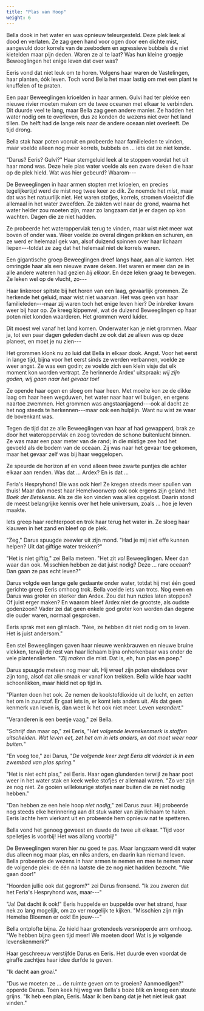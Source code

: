```yaml
---
title: "Plas van Hoop"
weight: 6
---
```


Bella dook in het water en was opnieuw teleurgesteld. Deze plek leek al dood en verlaten. Ze zag geen hand voor ogen door een dichte mist, aangevuld door korrels van de zeebodem en agressieve bubbels die niet kietelden maar pijn deden. Waren ze al te laat? Was hun kleine groepje Beweeglingen het enige leven dat over was?

Eeris vond dat niet leuk om te horen. Volgens haar waren de Vastelingen, haar planten, óók leven. Toch vond Bella het maar lastig om met een plant te knuffelen of te praten.

Een paar Beweeglingen krioelden in haar armen. Gulvi had ter plekke een nieuwe rivier moeten maken om de twee oceanen met elkaar te verbinden. Dit duurde veel te lang, maar Bella zag geen andere manier. Ze hadden het water nodig om te overleven, dus ze konden de wezens niet over het land tillen. De helft had de lange reis naar de andere oceaan niet overleeft. De tijd drong.

Bella stak haar poten vooruit en probeerde haar familieleden te vinden, maar voelde alleen nog meer korrels, bubbels en ... iets dat ze niet kende. 

"Darus? Eeris? Gulvi?" Haar stemgeluid leek al te stoppen voordat het uit haar mond was. Deze hele plas water voelde als een zware deken die haar op de plek hield. Wat was hier gebeurd? Waarom---

De Beweeglingen in haar armen stopten met krioelen, en precies tegelijkertijd werd de mist nog twee keer zo dik. Ze noemde het _mist_, maar dat was het natuurlijk niet. Het waren stofjes, korrels, stromen vloeistof die allemaal in het water zweefden. Ze zakten wel naar de grond, waarna het water helder zou moeten zijn, maar zo langzaam dat je er dagen op kon wachten. Dagen die ze niet hadden.

Ze probeerde het wateroppervlak terug te vinden, maar wist niet meer wat boven of onder was. Weer voelde ze overal dingen prikken en schuren, en ze werd er helemaal gek van, alsof duizend spinnen over haar lichaam liepen---totdat ze zag dat het helemaal niet de korrels waren.

Een gigantische groep Beweeglingen dreef langs haar, aan alle kanten. Het omringde haar als een nieuwe zware deken. Het waren er meer dan ze in alle andere wateren had gezien _bij elkaar_. En deze leken graag te bewegen. Ze leken wel op de vlucht, zo---

Haar linkeroor spitste bij het horen van een laag, gevaarlijk grommen. Ze herkende het geluid, maar wist niet waarvan. Het was geen van haar familieleden---maar zij waren toch het enige leven hier? De inbreker kwam weer bij haar op. Ze kreeg kippenvel, wat de duizend Beweeglingen op haar poten niet konden waarderen. Het grommen werd luider.

Dit moest wel vanaf het land komen. Onderwater kan je niet grommen. Maar ja, tot een paar dagen geleden dacht ze ook dat ze alleen was op deze planeet, en moet je nu zien---

Het grommen klonk nu zo luid dat Bella in elkaar dook. Angst. Voor het eerst in lange tijd, bijna voor het eerst sinds ze werden verbannen, voelde ze weer angst. Ze was een godin; ze voelde zich een klein visje dat elk moment kon worden vertrapt. Ze herinnerde Ardex' uitspraak: _wij zijn goden, wij gaan naar het gevaar toe!_

Ze opende haar ogen en sloeg om haar heen. Met moeite kon ze de dikke laag om haar heen wegduwen, het water naar haar wil buigen, en ergens naartoe zwemmen. Het grommen was angstaanjagend---ook al dacht ze het nog steeds te herkennen---maar ook een hulplijn. Want nu wist ze waar de bovenkant was.

Tegen de tijd dat ze alle Beweeglingen van haar af had gewapperd, brak ze door het wateroppervlak en zoog tevreden de schone buitenlucht binnen. Ze was maar een paar meter van de rand; in die mistige zee had het gevoeld als de bodem van de oceaan. Zij was naar het gevaar toe gekomen, maar het gevaar zelf was bij haar weggelopen.

Ze speurde de horizon af en vond alleen twee zwarte puntjes die achter elkaar aan renden. Was dat ... Ardex? En is dat ...

Feria's Hespryhond! Die was ook hier! Ze kregen steeds meer spullen van thuis! Maar dan moest haar Hemelvoorwerp ook ook ergens zijn geland: het _Boek der Betekenis_. Als ze die kon vinden was alles opgelost. Daarin stond de meest belangrijke kennis over het hele universum, zoals ... hoe je leven maakte.

Iets greep haar rechterpoot en trok haar terug het water in. Ze sloeg haar klauwen in het zand en bleef op de plek. 

"Zeg," Darus spuugde zeewier uit zijn mond. "Had je mij niet effe kunnen helpen? Uit dat giftige water trekken?"

"Het is niet giftig," zei Bella meteen. "Het zit _vol_ Beweeglingen. Meer dan waar dan ook. Misschien hebben ze dat juist nodig? Deze ... rare oceaan? Dan gaan ze pas echt leven?"

Darus volgde een lange gele gedaante onder water, totdat hij met één goed gerichte greep Eeris omhoog trok. Bella voelde iets van trots. Nog even en Darus was groter en sterker dan Ardex. Zou dat hun ruzies laten stoppen? Of juist erger maken? En waarom bleef Ardex niet de grootste, als oudste godenzoon? Vader zei dat geen enkele god groter kon worden dan degene die ouder waren, normaal gesproken.

Eeris sprak met een glimlach. "Nee, ze hebben dit niet nodig om te leven. Het is juist andersom."

Een stel Beweeglingen gaven haar nieuwe wenkbrauwen en nieuwe bruine vlekken, terwijl de rest van haar lichaam bijna onherkenbaar was onder de vele plantenslierten. "Zij _maken_ die mist. Dat is, eh, hun plas en poep."

Darus spuugde meteen nog meer uit. Hij wreef zijn poten eindeloos over zijn tong, alsof dat alle smaak er vanaf kon trekken. Bella wilde haar vacht schoonlikken, maar hield net op tijd in.

"Planten doen het ook. Ze nemen de koolstofdioxide uit de lucht, en zetten het om in zuurstof. Er gaat iets in, er komt iets anders uit. Als dat geen kenmerk van leven is, dan weet ik het ook niet meer. Leven _verandert_."

"Veranderen is een beetje vaag," zei Bella.

"Schrijf dan maar op," zei Eeris, "_Het volgende levenskenmerk is stoffen uitscheiden. Wat leven eet, zet het om in iets anders, en dat moet weer naar buiten._"

"En voeg toe," zei Darus, "_De volgende keer zegt Eeris dit vóórdat ik in een zwembad van plas spring._"

"Het is niet echt plas," zei Eeris. Haar ogen glunderden terwijl ze haar poot weer in het water stak en keek welke stofjes er allemaal waren. "Zo ver zijn ze nog niet. Ze gooien willekeurige stofjes naar buiten die ze niet nodig hebben."

"Dan hebben ze een hele hoop _niet nodig_," zei Darus zuur. Hij probeerde nog steeds elke herinnering aan dit stuk water van zijn lichaam te halen. Eeris lachte hem vierkant uit en probeerde hem opnieuw nat te spetteren.

Bella vond het genoeg geweest en duwde de twee uit elkaar. "Tijd voor spelletjes is voorbij! Het was allang voorbij!"

De Beweeglingen waren hier _nu_ goed te pas. Maar langzaam werd dit water dus alleen nog maar plas, en niks anders, en daarin kan niemand leven. Bella probeerde de wezens in haar armen te nemen en mee te nemen naar de volgende plek: de één na laatste die ze nog niet hadden bezocht. "We gaan door!"

"Hoorden jullie ook dat gegrom?" zei Darus fronsend. "Ik zou zweren dat het Feria's Hespryhond was, maar---"

"Ja! Dat dacht ik ook!" Eeris huppelde en buppelde over het strand, haar nek zo lang mogelijk, om zo ver mogelijk te kijken. "Misschien zijn mijn Hemelse Bloemen er ook! En jouw---"

Bella ontplofte bijna. Ze hield haar grotendeels versnipperde arm omhoog. "We hebben bijna geen tijd meer! We moeten door! Wat is je volgende levenskenmerk?"

Haar geschreeuw verstijfde Darus en Eeris. Het duurde even voordat de giraffe zachtjes haar idee durfde te geven.

"Ik dacht aan _groei_."

"Dus we moeten ze ... de ruimte geven om te groeien? Aanmoedigen?" opperde Darus. Toen keek hij weg van Bella's boze blik en kreeg een stoute grijns. "Ik heb een plan, Eeris. Maar ik ben bang dat je het niet leuk gaat vinden."